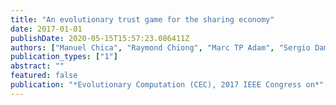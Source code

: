 ```yaml
---
title: "An evolutionary trust game for the sharing economy"
date: 2017-01-01
publishDate: 2020-05-15T15:57:23.086411Z
authors: ["Manuel Chica", "Raymond Chiong", "Marc TP Adam", "Sergio Damas", "Timm Teubner"]
publication_types: ["1"]
abstract: ""
featured: false
publication: "*Evolutionary Computation (CEC), 2017 IEEE Congress on*"
---
```


